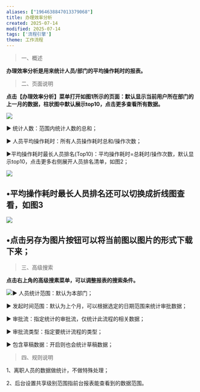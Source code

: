 ```yaml
---
aliases: ["1964638847013379068"]
title: 办理效率分析
created: 2025-07-14
modified: 2025-07-14
tags: ['流程引擎']
theme: 工作流程
---
```


> 一、概述

**办理效率分析是用来统计人员/部门的平均操作耗时的报表。**

> 二、页面说明

**点击【办理效率分析】菜单打开如图1所示的页面：默认显示当前用户所在部门的上一月的数据，柱状图中默认展示top10，点击更多查看所有数据。**

![](04d80a3cdb5a4257bf3ac51abd6ee0f0.jpg)

▶ 统计人数：范围内统计人数的总和；

▶ 人员平均操作耗时：所有人员操作耗时总和/操作次数；

▶平均操作耗时最长人员排名(Top10)：平均操作耗时=总耗时/操作次数，默认显示top10，点击更多右侧展开人员排名清单，如图2；

![](6ed9dedfd4f85ec115690bfb34eb5427.jpg)

## •平均操作耗时最长人员排名还可以切换成折线图查看，如图3

![](e2ee96fb614be12b5973d68f9dcc9466.jpg)

## •点击另存为图片按钮可以将当前图以图片的形式下载下来；

> 三、高级搜索

**点击右上角的高级搜素菜单，可以调整报表的搜索条件。**

![](ce48acc14abd459b3c5379d57c7dfd82.jpg)▶ 人员统计范围：默认为本部门；

▶ 发起时间范围：默认为上个月，可以根据选定的日期范围来统计审批数据；

▶ 审批流：指定统计的审批流，仅统计此流程的相关数据；

▶ 审批流类型：指定要统计流程的类型；

▶ 包含草稿数据：开启则也会统计草稿数据；

> 四、规则说明

1、离职人员的数据做统计，不做特殊处理；

2、后台设置共享级别范围指前台报表能查看到的数据范围。